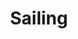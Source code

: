 ---
ee_id: '95'
site: '1'
type: '2'
long_id: 2010-068 Sailing
url: 2010-068-sailing
year: '2010'
medium: Website
commission:
add_credit:
dims:
pitch: "<p>​Fan site for Christopher Cross in Arabic</p>"
ps:
live_url: http://firdos.angelfire.com/
related:
title: Sailing
youtube:
imgs: "{filedir_1}chris-cross-2010-068-screenshot-1-database-ih.jpg"
subheading:
year2: '2010'
download:
add_credits:
related_code:
! '':
layout: things-i-made
---